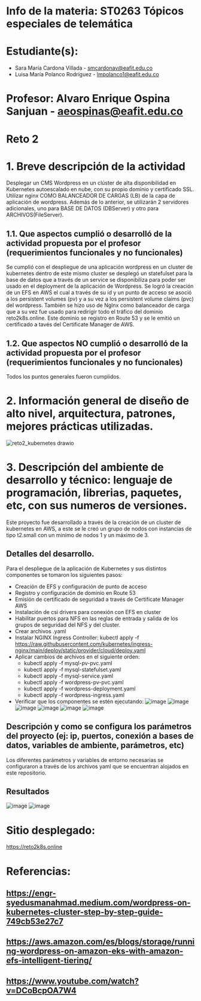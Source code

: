 # Info de la materia: ST0263 Tópicos especiales de telemática
#
# Estudiante(s): 
- Sara María Cardona Villada - smcardonav@eafit.edu.co
- Luisa María Polanco Rodríguez - lmpolanco1@eafit.edu.co
                
# Profesor: Alvaro Enrique Ospina Sanjuan - aeospinas@eafit.edu.co

# Reto 2
#
# 1. Breve descripción de la actividad
Desplegar un CMS Wordpress en un clúster de alta disponibilidad en Kubernetes autoescalado en nube, con su propio dominio y certificado SSL.
Utilizar nginx COMO BALANCEADOR DE CARGAS (LB) de la capa de aplicación de wordpress. Además de lo anterior, se utilizarán 2 servidores adicionales, uno
para BASE DE DATOS (DBServer) y otro para ARCHIVOS(FileServer). 
## 1.1. Que aspectos cumplió o desarrolló de la actividad propuesta por el profesor (requerimientos funcionales y no funcionales)
Se cumplió con el despliegue de una aplicación wordpress en un cluster de kubernetes dentro de este mismo cluster se desplegó un statefulset 
  para la base de datos que a través de un service se disponibiliza para poder ser usado en el deployment de la aplicación de Wordpress. 
  Se logró la creación de un EFS en AWS el cual a través de su id y un punto de acceso se asoció a los persistent volumes (pv) y a su vez a los 
  persistent volume claims (pvc) del wordpress. También se hizo uso de NgInx como balanceador de carga que a su vez fue usado para redirigir todo el 
  tráfico del dominio reto2k8s.online. Este dominio se registro en Route 53 y se le emitió un certificado a tavés del Certificate Manager de AWS. 
  
## 1.2. Que aspectos NO cumplió o desarrolló de la actividad propuesta por el profesor (requerimientos funcionales y no funcionales)
Todos los puntos generales fueron cumplidos. 

# 2. Información general de diseño de alto nivel, arquitectura, patrones, mejores prácticas utilizadas.
![reto2_kubernetes drawio](https://github.com/user-attachments/assets/c376e079-cf84-4441-906a-0e4a1ae8323f)


# 3. Descripción del ambiente de desarrollo y técnico: lenguaje de programación, librerias, paquetes, etc, con sus numeros de versiones.
Este proyecto fue desarrollado a través de la creación de un cluster de kubernetes en AWS, a este se le creó un grupo de nodos con instancias de tipo t2.small con un minimo de nodos 1 y un máximo de 3. 

## Detalles del desarrollo.
Para el despliegue de la aplicación de Kubernetes y sus distintos componentes se tomaron los siguientes pasos: 
- Creación de EFS y configuración de punto de acceso
- Registro y configuración de dominio en Route 53
- Emisión de certificado de seguridad a través de Certificate Manager AWS
- Instalación de csi drivers para conexión con EFS en cluster
- Habilitar puertos para NFS en las reglas de entrada y salida de los grupos de seguridad del NFS y del cluster.
- Crear archivos .yaml
- Instalar NGINX Ingress Controller:
    kubectl apply -f https://raw.githubusercontent.com/kubernetes/ingress-nginx/main/deploy/static/provider/cloud/deploy.yaml
- Aplicar cambios de archivos en el siguiente orden:
  - kubectl apply -f mysql-pv-pvc.yaml
  - kubectl apply -f mysql-statefulset.yaml
  - kubectl apply -f mysql-service.yaml
  - kubectl apply -f wordpress-pv-pvc.yaml
  - kubectl apply -f wordpress-deployment.yaml
  - kubectl apply -f wordpress-ingress.yaml
- Verificar que los componentes se estén ejecutando:
![image](https://github.com/user-attachments/assets/c8e696ee-9769-478a-bb7d-7535ac2205d6)
![image](https://github.com/user-attachments/assets/d1c596f9-5b76-4f6b-81cc-513cf63a2b18)
![image](https://github.com/user-attachments/assets/5eaa2c97-f5df-4edd-9306-49aca8f1e6b5)
![image](https://github.com/user-attachments/assets/2cdf56a1-5dfc-4a55-a39c-9d8a453ffdd5)
![image](https://github.com/user-attachments/assets/7db0e09d-f3e6-4b37-a4e5-d1efff3e2024)
![image](https://github.com/user-attachments/assets/057a06da-4771-4088-ab47-abb72749de72)


## Descripción y como se configura los parámetros del proyecto (ej: ip, puertos, conexión a bases de datos, variables de ambiente, parámetros, etc)
Los diferentes parámetros y variables de entorno necesarias se configuraron a través de los archivos yaml que se encuentran alojados en este repositorio. 

## Resultados
![image](https://github.com/user-attachments/assets/d2707bf4-2576-4ad9-9931-b95c0a3b41ba)
![image](https://github.com/user-attachments/assets/e0fb6d66-52d3-439b-a279-70a1fc3630e5)

# Sitio desplegado:
 https://reto2k8s.online

# Referencias:
## https://engr-syedusmanahmad.medium.com/wordpress-on-kubernetes-cluster-step-by-step-guide-749cb53e27c7
## https://aws.amazon.com/es/blogs/storage/running-wordpress-on-amazon-eks-with-amazon-efs-intelligent-tiering/
## https://www.youtube.com/watch?v=DCoBcpOA7W4
